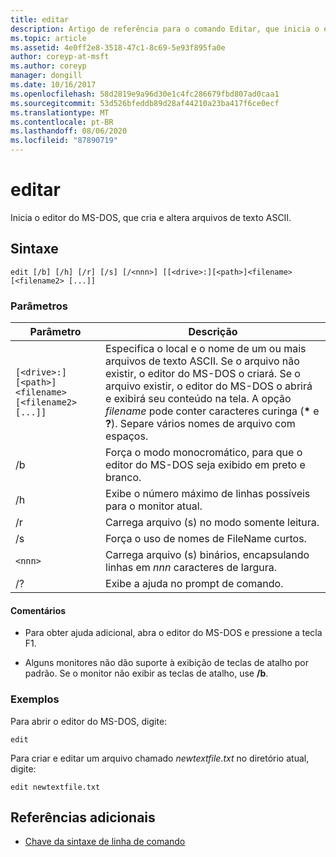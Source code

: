 ```yaml
---
title: editar
description: Artigo de referência para o comando Editar, que inicia o editor do MS-DOS, para que você possa criar e alterar arquivos de texto ASCII.
ms.topic: article
ms.assetid: 4e0ff2e8-3518-47c1-8c69-5e93f895fa0e
author: coreyp-at-msft
ms.author: coreyp
manager: dongill
ms.date: 10/16/2017
ms.openlocfilehash: 58d2819e9a96d30e1c4fc286679fbd807ad0caa1
ms.sourcegitcommit: 53d526bfeddb89d28af44210a23ba417f6ce0ecf
ms.translationtype: MT
ms.contentlocale: pt-BR
ms.lasthandoff: 08/06/2020
ms.locfileid: "87890719"
---
```

# <a name="edit"></a>editar

Inicia o editor do MS-DOS, que cria e altera arquivos de texto ASCII.

## <a name="syntax"></a>Sintaxe

```
edit [/b] [/h] [/r] [/s] [/<nnn>] [[<drive>:][<path>]<filename> [<filename2> [...]]
```

### <a name="parameters"></a>Parâmetros

| Parâmetro | Descrição |
| --------- | ----------- |
| `[<drive>:][<path>]<filename> [<filename2> [...]]` | Especifica o local e o nome de um ou mais arquivos de texto ASCII. Se o arquivo não existir, o editor do MS-DOS o criará. Se o arquivo existir, o editor do MS-DOS o abrirá e exibirá seu conteúdo na tela. A opção *filename* pode conter caracteres curinga (**&#42;** e **?**). Separe vários nomes de arquivo com espaços. |
| /b | Força o modo monocromático, para que o editor do MS-DOS seja exibido em preto e branco. |
| /h | Exibe o número máximo de linhas possíveis para o monitor atual. |
| /r | Carrega arquivo (s) no modo somente leitura. |
| /s | Força o uso de nomes de FileName curtos. |
| `<nnn>` | Carrega arquivo (s) binários, encapsulando linhas em *nnn* caracteres de largura. |
| /? | Exibe a ajuda no prompt de comando. |

#### <a name="remarks"></a>Comentários

- Para obter ajuda adicional, abra o editor do MS-DOS e pressione a tecla F1.

- Alguns monitores não dão suporte à exibição de teclas de atalho por padrão. Se o monitor não exibir as teclas de atalho, use **/b**.

### <a name="examples"></a>Exemplos

Para abrir o editor do MS-DOS, digite:

```
edit
```

Para criar e editar um arquivo chamado *newtextfile.txt* no diretório atual, digite:

```
edit newtextfile.txt
```

## <a name="additional-references"></a>Referências adicionais

- [Chave da sintaxe de linha de comando](command-line-syntax-key.md)
